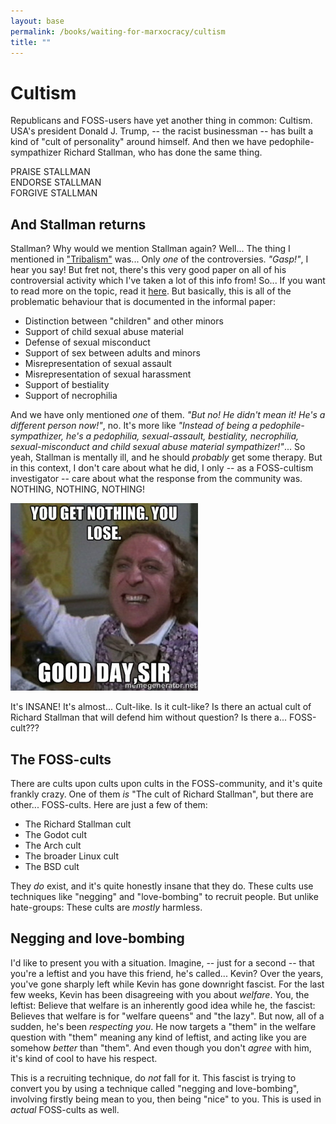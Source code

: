 ```yaml
---
layout: base
permalink: /books/waiting-for-marxocracy/cultism
title: ""
---
```


# Cultism
Republicans and FOSS-users have yet another thing in common: Cultism. USA's
president Donald J. Trump, -- the racist businessman -- has built a kind of
"cult of personality" around himself. And then we have pedophile-sympathizer
Richard Stallman, who has done the same thing.

PRAISE STALLMAN  
ENDORSE STALLMAN  
FORGIVE STALLMAN

## And Stallman returns
Stallman? Why would we mention Stallman again? Well... The thing I mentioned
in ["Tribalism"](/books/waiting-for-marxocracy/foss-culture#foss-tribalism) was... Only *one* of the controversies.
*"Gasp!"*, I hear you say! But fret not, there's this very good paper on
all of his controversial activity which I've taken a lot of this info from!
So... If you want to read more on the topic, read it [here](https://https://stallman-report.org/).
But basically, this is all of the problematic behaviour that is documented
in the informal paper:

- Distinction between "children" and other minors
- Support of child sexual abuse material
- Defense of sexual misconduct
- Support of sex between adults and minors
- Misrepresentation of sexual assault
- Misrepresentation of sexual harassment
- Support of bestiality
- Support of necrophilia

And we have only mentioned *one* of them. *"But no! He didn't mean it! He's
a different person now!"*, no. It's more like *"Instead of being a pedophile-sympathizer,
he's a pedophilia, sexual-assault, bestiality, necrophilia, sexual-misconduct and child
sexual abuse material sympathizer!"*... So yeah, Stallman is mentally ill, and he should
*probably* get some therapy. But in this context, I don't care about what he did, I only
-- as a FOSS-cultism investigator -- care about what the response from the community was.
NOTHING, NOTHING, NOTHING!

[![You get nothing! You lose! Good day sir!](/images/wonka.jpg)](/)

It's INSANE! It's almost... Cult-like. Is it cult-like? Is there an actual cult of Richard
Stallman that will defend him without question? Is there a... FOSS-cult???

## The FOSS-cults
There are cults upon cults upon cults in the FOSS-community, and it's quite frankly crazy.
One of them *is* "The cult of Richard Stallman", but there are other... FOSS-cults. Here
are just a few of them:

- The Richard Stallman cult
- The Godot cult
- The Arch cult
- The broader Linux cult
- The BSD cult

They *do* exist, and it's quite honestly insane that they do. These cults use techniques
like "negging" and "love-bombing" to recruit people. But unlike hate-groups: These cults
are *mostly* harmless.

## Negging and love-bombing
I'd like to present you with a situation. Imagine, -- just for a second -- that you're a
leftist and you have this friend, he's called... Kevin? Over the years, you've gone sharply
left while Kevin has gone downright fascist. For the last few weeks, Kevin has been
disagreeing with you about *welfare*. You, the leftist: Believe that welfare is an inherently
good idea while he, the fascist: Believes that welfare is for "welfare queens" and "the lazy".
But now, all of a sudden, he's been *respecting you*. He now targets a "them" in the welfare
question with "them" meaning any kind of leftist, and acting like you are somehow *better*
than "them". And even though you don't *agree* with him, it's kind of cool to have his
respect.

This is a recruiting technique, do *not* fall for it. This fascist is trying to convert
you by using a technique called "negging and love-bombing", involving firstly being
mean to you, then being "nice" to you. This is used in *actual* FOSS-cults as well.
